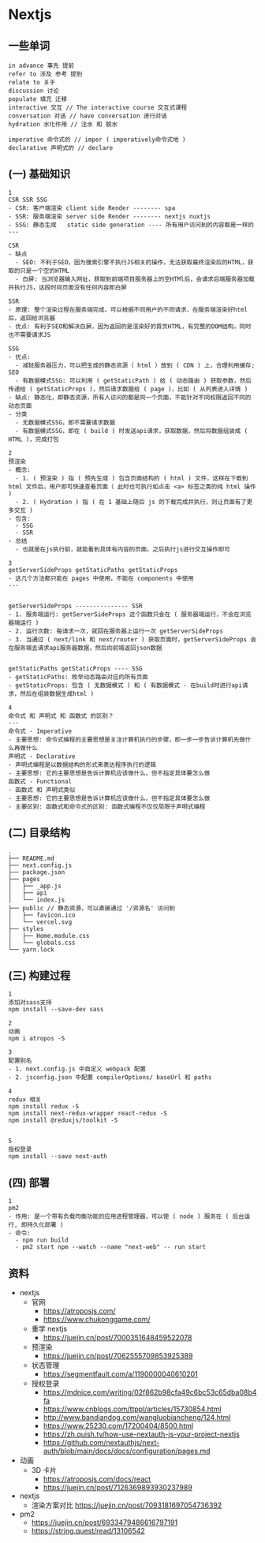 # Nextjs

## 一些单词

```
in advance 事先 提前
refer to 涉及 参考 提到
relate to 关于
discussion 讨论
populate 填充 迁移
interactive 交互 // The interactive course 交互式课程
conversation 对话 // have conversation 进行对话
hydration 水化作用 // 注水 和 脱水

imperative 命令式的 // imper ( imperatively命令式地 )
declarative 声明式的 // declare
```

## (一) 基础知识

```
1
CSR SSR SSG
- CSR: 客户端渲染 client side Render -------- spa
- SSR: 服务端渲染 server side Render -------- nextjs nuxtjs
- SSG: 静态生成   static side generation ---- 所有用户访问到的内容都是一样的
---

CSR
- 缺点
  - SEO: 不利于SEO，因为搜索引擎不执行JS相关的操作，无法获取最终渲染后的HTML，获取的只是一个空的HTML
  - 白屏: 当浏览器输入网址，获取到前端项目服务器上的空HTMl后，会请求后端服务器加载并执行JS，这段时间页面没有任何内容即白屏

SSR
- 原理: 整个渲染过程在服务端完成，可以根据不同用户的不同请求，在服务端渲染好html后，返回给浏览器
- 优点: 有利于SEO和解决白屏，因为返回的是渲染好的首页HTML，有完整的DOM结构，同时也不需要请求JS

SSG
- 优点:
  - 减轻服务器压力，可以把生成的静态资源（ html ）放到 ( CDN ) 上，合理利用缓存; SEO
  - 有数据模式SSG: 可以利用 ( getStaticPath ) 给 ( 动态路由 ) 获取参数，然后传递给 ( getStaticProps )，然后请求数据给 ( page )，比如 ( 从列表进入详情 )
- 缺点: 静态化，即静态资源，所有人访问的都是同一个页面，不能针对不同权限返回不同的动态页面
- 分类
  - 无数据模式SSG，即不需要请求数据
  - 有数据模式SSG，即在 ( build ) 时发送api请求，获取数据，然后将数据组装成 ( HTML )，完成打包
```

```
2
预渲染
- 概念:
  - 1. ( 预渲染 ) 指 ( 预先生成 ) 包含页面结构的 ( html ) 文件，这样在下载到 html 文件后，用户即可快速查看页面（ 此时也可执行如点击 <a> 标签之类的纯 html 操作 )
  - 2. ( Hydration ) 指 ( 在 1 基础上随后 js 的下载完成并执行，则让页面有了更多交互 )
- 包含:
  - SSG
  - SSR
- 总结
  - 也就是在js执行前，就能看到具体有内容的页面，之后执行js进行交互操作即可
```

```
3
getServerSideProps getStaticPaths getStaticProps
- 这几个方法都只能在 pages 中使用，不能在 components 中使用
---


getServerSideProps --------------- SSR
- 1. 服务端运行: getServerSideProps 这个函数只会在 ( 服务器端运行，不会在浏览器端运行 )
- 2. 运行次数: 每请求一次，就回在服务器上运行一次 getServerSideProps
- 3. 当通过 ( next/link 和 next/router ) 获取页面时，getServerSideProps 会在服务端去请求api服务器数据，然后向前端返回json数据


getStaticPaths getStaticProps ---- SSG
- getStaticPaths: 枚举动态路由对应的所有页面
- getStaticProps: 包含 ( 无数据模式 ) 和 ( 有数据模式 - 在build时进行api请求，然后在组装数据生成html )
```

```
4
命令式 和 声明式 和 函数式 的区别？
---
命令式 - Imperative
- 主要思想: 命令式编程的主要思想是关注计算机执行的步骤，即一步一步告诉计算机先做什么再做什么
声明式 - Declarative
- 声明式编程是以数据结构的形式来表达程序执行的逻辑
- 主要思想: 它的主要思想是告诉计算机应该做什么，但不指定具体要怎么做
函数式 - Functional
- 函数式 和 声明式类似
- 主要思想: 它的主要思想是告诉计算机应该做什么，但不指定具体要怎么做
- 主要区别: 函数式和命令式的区别: 函数式编程不仅仅局限于声明式编程
```

## (二) 目录结构

```
.
├── README.md
├── next.config.js
├── package.json
├── pages
│   ├── _app.js
│   ├── api
│   └── index.js
├── public // 静态资源，可以直接通过 '/资源名' 访问到
│   ├── favicon.ico
│   └── vercel.svg
├── styles
│   ├── Home.module.css
│   └── globals.css
└── yarn.lock
```

## (三) 构建过程

```
1
添加对sass支持
npm install --save-dev sass

2
动画
npm i atropos -S

3
配置别名
- 1. next.config.js 中自定义 webpack 配置
- 2. jsconfig.json 中配置 compilerOptions/ baseUrl 和 paths

4
redux 相关
npm install redux -S
npm install next-redux-wrapper react-redux -S
npm install @reduxjs/toolkit -S


5
授权登录
npm install --save next-auth
```

## (四) 部署

```
1
pm2
- 作用: 是一个带有负载均衡功能的应用进程管理器，可以使 ( node ) 服务在 ( 后台运行, 即持久化部署 )
- 命令:
  - npm run build
  - pm2 start npm --watch --name "next-web" -- run start
```

## 资料

- nextjs
  - 官网
    - https://atroposjs.com/
    - https://www.chukonggame.com/
  - 重学 nextjs
    - https://juejin.cn/post/7000351648459522078
  - 预渲染
    - https://juejin.cn/post/7062555709853925389
  - 状态管理
    - https://segmentfault.com/a/1190000040610201
  - 授权登录
    - https://mdnice.com/writing/02f862b98cfa49c6bc53c65dba08b4fa
    - https://www.cnblogs.com/ttppl/articles/15730854.html
    - http://www.bandiandog.com/wangluobiancheng/124.html
    - https://www.25230.com/17200404/8500.html
    - https://zh.quish.tv/how-use-nextauth-js-your-project-nextjs
    - https://github.com/nextauthjs/next-auth/blob/main/docs/docs/configuration/pages.md
- 动画
  - 3D 卡片
    - https://atroposjs.com/docs/react
    - https://juejin.cn/post/7126369893930237989
- nextjs
  - 渲染方案对比 https://juejin.cn/post/7093181697054736392
- pm2
  - https://juejin.cn/post/6933479486616797191
  - https://string.quest/read/13106542
